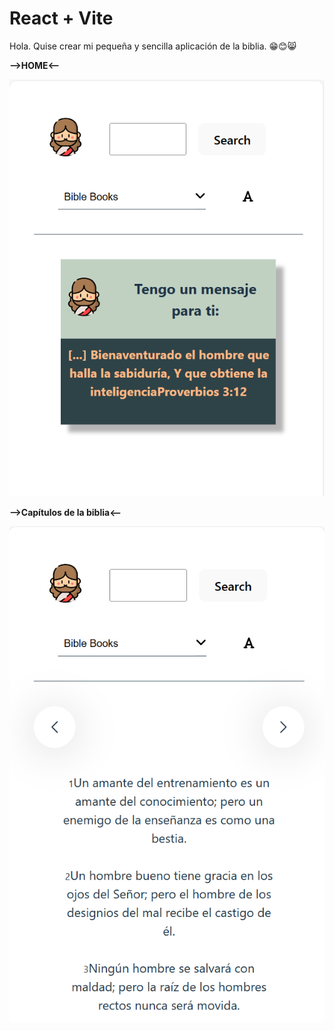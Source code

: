 # React + Vite

Hola. Quise crear mi pequeña y sencilla aplicación de la biblia. 😁😊😸


**-->HOME<--**


![vista del home de mi aplicacion de la biblia](https://raw.githubusercontent.com/Cristina-Garcia/bible-app-react/main/public/home-bible-app.png)

**-->Capítulos de la biblia<--**

![vista de un capitulo elegido desglosado](https://raw.githubusercontent.com/Cristina-Garcia/bible-app-react/main/public/capitulos-bible-app.png)


